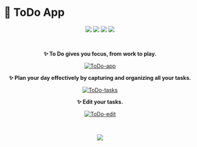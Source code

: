 # 📝 ToDo App

<p align="center"> <img src="https://img.shields.io/badge/React-20232A?style=for-the-badge&logo=react&logoColor=61DAFB"> <img src="https://img.shields.io/badge/TypeScript-007ACC?style=for-the-badge&logo=typescript&logoColor=white"> <img src="https://img.shields.io/badge/Sass-CC6699?style=for-the-badge&logo=sass&logoColor=white"> <img src="https://img.shields.io/badge/Framer-black?style=for-the-badge&logo=framer&logoColor=blue"> </p>

<br />

<p align="center">
  <b>✨ To Do gives you focus, from work to play.</b>
</p>

<p align="center">
  <a href="https://0lexxandr-s-to-do.netlify.app/">
    <img src="https://0lexxandr-s-to-do.netlify.app/images/ToDo-app.png" alt="ToDo-app" >
  </a>
</p>

<p align="center">
  <b>✨ Plan your day effectively by capturing and organizing all your tasks.</b>
</p>

<p align="center">
  <a href="https://0lexxandr-s-to-do.netlify.app/">
    <img src="https://0lexxandr-s-to-do.netlify.app/images/ToDo-tasks.png" alt="ToDo-tasks" >
  </a>
</p>

<p align="center">
  <b>✨ Edit your tasks.</b>
</p>

<p align="center">
  <a href="https://0lexxandr-s-to-do.netlify.app/">
    <img src="https://0lexxandr-s-to-do.netlify.app/images/ToDo-edit.png" alt="ToDo-edit" >
  </a>
</p>

<br />

<p align="center">
  <a href="https://0lexxandr-s-to-do.netlify.app/">
     <img src="https://api.netlify.com/api/v1/badges/90d622a0-b566-49f0-bf6e-90ee3abe4181/deploy-status">
  </a>
</p>
